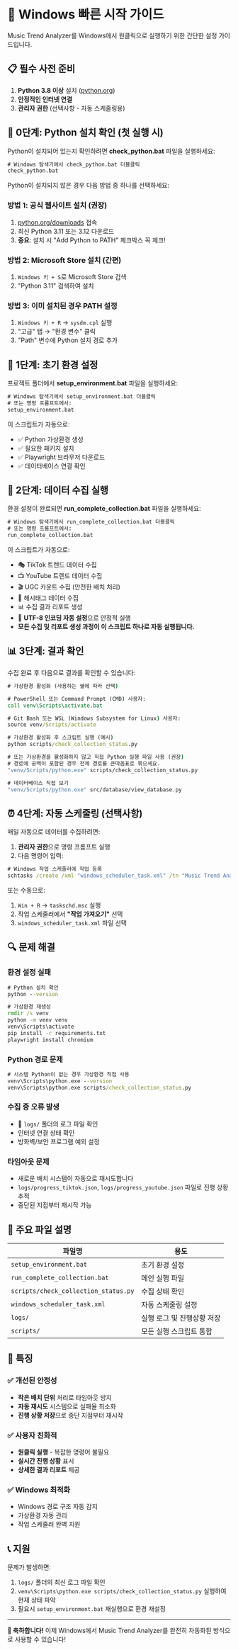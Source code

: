 # 🚀 Windows 빠른 시작 가이드

Music Trend Analyzer를 Windows에서 원클릭으로 실행하기 위한 간단한 설정 가이드입니다.

## 📋 필수 사전 준비

1. **Python 3.8 이상** 설치 ([python.org](https://www.python.org/downloads/))
2. **안정적인 인터넷 연결**
3. **관리자 권한** (선택사항 - 자동 스케줄링용)

## 🐍 0단계: Python 설치 확인 (첫 실행 시)

Python이 설치되어 있는지 확인하려면 **check_python.bat** 파일을 실행하세요:

```cmd
# Windows 탐색기에서 check_python.bat 더블클릭
check_python.bat
```

Python이 설치되지 않은 경우 다음 방법 중 하나를 선택하세요:

### 방법 1: 공식 웹사이트 설치 (권장)
1. [python.org/downloads](https://www.python.org/downloads/) 접속
2. 최신 Python 3.11 또는 3.12 다운로드
3. **중요**: 설치 시 "Add Python to PATH" 체크박스 꼭 체크!

### 방법 2: Microsoft Store 설치 (간편)
1. `Windows 키 + S`로 Microsoft Store 검색
2. "Python 3.11" 검색하여 설치

### 방법 3: 이미 설치된 경우 PATH 설정
1. `Windows 키 + R` → `sysdm.cpl` 실행
2. "고급" 탭 → "환경 변수" 클릭
3. "Path" 변수에 Python 설치 경로 추가

## 🔧 1단계: 초기 환경 설정

프로젝트 폴더에서 **setup_environment.bat** 파일을 실행하세요:

```cmd
# Windows 탐색기에서 setup_environment.bat 더블클릭
# 또는 명령 프롬프트에서:
setup_environment.bat
```

이 스크립트가 자동으로:
- ✅ Python 가상환경 생성
- ✅ 필요한 패키지 설치
- ✅ Playwright 브라우저 다운로드
- ✅ 데이터베이스 연결 확인

## 🎵 2단계: 데이터 수집 실행

환경 설정이 완료되면 **run_complete_collection.bat** 파일을 실행하세요:

```cmd
# Windows 탐색기에서 run_complete_collection.bat 더블클릭
# 또는 명령 프롬프트에서:
run_complete_collection.bat
```

이 스크립트가 자동으로:
- 🎭 TikTok 트렌드 데이터 수집
- 📺 YouTube 트렌드 데이터 수집
- 🎬 UGC 카운트 수집 (안전한 배치 처리)
- 📌 해시태그 데이터 수집
- 📊 수집 결과 리포트 생성
- 🔧 **UTF-8 인코딩 자동 설정**으로 안정적 실행
- **모든 수집 및 리포트 생성 과정이 이 스크립트 하나로 자동 실행됩니다.**

## 📊 3단계: 결과 확인

수집 완료 후 다음으로 결과를 확인할 수 있습니다:

```cmd
# 가상환경 활성화 (사용하는 쉘에 따라 선택)

# PowerShell 또는 Command Prompt (CMD) 사용자:
call venv\Scripts\activate.bat

# Git Bash 또는 WSL (Windows Subsystem for Linux) 사용자:
source venv/Scripts/activate

# 가상환경 활성화 후 스크립트 실행 (예시)
python scripts/check_collection_status.py

# 또는 가상환경을 활성화하지 않고 직접 Python 실행 파일 사용 (권장)
# 경로에 공백이 포함된 경우 전체 경로를 큰따옴표로 묶으세요.
"venv/Scripts/python.exe" scripts/check_collection_status.py

# 데이터베이스 직접 보기
"venv/Scripts/python.exe" src/database/view_database.py
```

## ⏰ 4단계: 자동 스케줄링 (선택사항)

매일 자동으로 데이터를 수집하려면:

1. **관리자 권한**으로 명령 프롬프트 실행
2. 다음 명령어 입력:

```cmd
# Windows 작업 스케줄러에 작업 등록
schtasks /create /xml "windows_scheduler_task.xml" /tn "Music Trend Analyzer Daily"
```

또는 수동으로:
1. `Win + R` → `taskschd.msc` 실행
2. 작업 스케줄러에서 **"작업 가져오기"** 선택
3. `windows_scheduler_task.xml` 파일 선택

## 🔍 문제 해결

### 환경 설정 실패
```cmd
# Python 설치 확인
python --version

# 가상환경 재생성
rmdir /s venv
python -m venv venv
venv\Scripts\activate
pip install -r requirements.txt
playwright install chromium
```

### Python 경로 문제
```cmd
# 시스템 Python이 없는 경우 가상환경 직접 사용
venv\Scripts\python.exe --version
venv\Scripts\python.exe scripts/check_collection_status.py
```

### 수집 중 오류 발생
- 📁 `logs/` 폴더의 로그 파일 확인
- 인터넷 연결 상태 확인
- 방화벽/보안 프로그램 예외 설정

### 타임아웃 문제
- 새로운 배치 시스템이 자동으로 재시도합니다
- `logs/progress_tiktok.json`, `logs/progress_youtube.json` 파일로 진행 상황 추적
- 중단된 지점부터 재시작 가능

## 📁 주요 파일 설명

| 파일명 | 용도 |
|--------|------|
| `setup_environment.bat` | 초기 환경 설정 |
| `run_complete_collection.bat` | 메인 실행 파일 |
| `scripts/check_collection_status.py` | 수집 상태 확인 |
| `windows_scheduler_task.xml` | 자동 스케줄링 설정 |
| `logs/` | 실행 로그 및 진행상황 저장 |
| `scripts/` | 모든 실행 스크립트 통합 |

## 🎯 특징

### ✅ 개선된 안정성
- **작은 배치 단위** 처리로 타임아웃 방지
- **자동 재시도** 시스템으로 실패율 최소화
- **진행 상황 저장**으로 중단 지점부터 재시작

### ✅ 사용자 친화적
- **원클릭 실행** - 복잡한 명령어 불필요
- **실시간 진행 상황** 표시
- **상세한 결과 리포트** 제공

### ✅ Windows 최적화
- Windows 경로 구조 자동 감지
- 가상환경 자동 관리
- 작업 스케줄러 완벽 지원

## 📞 지원

문제가 발생하면:
1. `logs/` 폴더의 최신 로그 파일 확인
2. `venv\Scripts\python.exe scripts/check_collection_status.py` 실행하여 현재 상태 파악
3. 필요시 `setup_environment.bat` 재실행으로 환경 재설정

---

**🎉 축하합니다!** 이제 Windows에서 Music Trend Analyzer를 완전히 자동화된 방식으로 사용할 수 있습니다!
